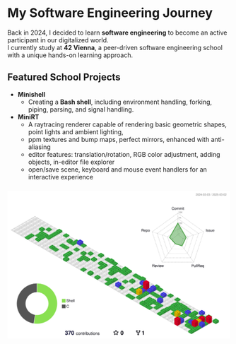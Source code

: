 # My Software Engineering Journey  

Back in 2024, I decided to learn **software engineering** to become an active participant in our digitalized world.  
I currently study at **42 Vienna**, a peer-driven software engineering school with a unique hands-on learning approach.  

## Featured School Projects  

- **Minishell**
  - Creating a **Bash shell**, including environment handling, forking, piping, parsing, and signal handling.  
- **MiniRT**
  - A raytracing renderer capable of rendering basic geometric shapes, point lights and ambient lighting,
  - ppm textures and bump maps, perfect mirrors, enhanced with anti-aliasing
  - editor features: translation/rotation, RGB color adjustment, adding objects, in-editor file explorer
  - open/save scene, keyboard and mouse event handlers for an interactive experience
    
###

<div align="center">
<img src="./profile-3d-contrib/profile-gitblock.svg"/>
</div>

###

<!--
###

<div align="center">
  <img src="https://github-readme-stats.vercel.app/api?hide_title=false&hide_rank=false&show_icons=true&include_all_commits=false&count_private=true&disable_animations=false&theme=react&locale=en&hide_border=true&username=benszilas" height="150" alt="stats graph"  />
  <img src="https://github-readme-stats.vercel.app/api/top-langs?locale=en&hide_title=false&layout=compact&card_width=320&langs_count=8&theme=react&hide_border=true&username=benszilas" height="150" alt="languages graph"  />
</div>
-->
